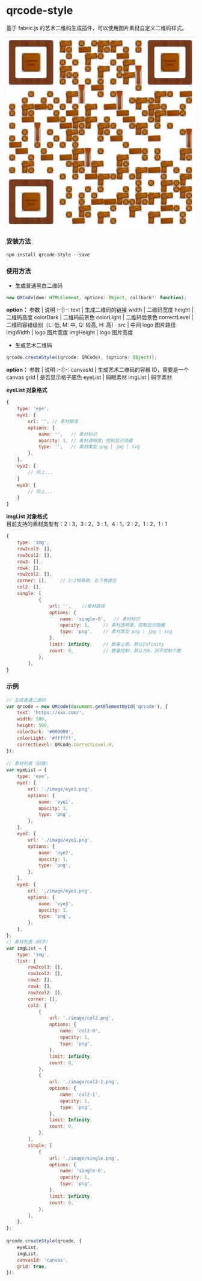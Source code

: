 # qrcode-style

基于 fabric.js 的艺术二维码生成插件，可以使用图片素材自定义二维码样式。

![](./image/doc/qrcode.png '例子')

### 安装方法

```
npm install qrcode-style --save
```

### 使用方法

-   生成普通黑白二维码

```js
new QRCode(dom: HTMLElement, options: Object, callback?: function);
```

**option：**
参数 | 说明
:-:|:-:
text | 生成二维码的链接
width | 二维码宽度
height | 二维码高度
colorDark | 二维码前景色
colorLight | 二维码后景色
correctLevel | 二维码容错级别（L: 低, M: 中, Q: 较高, H: 高）
src | 中间 logo 图片路径
imgWidth | logo 图片宽度
imgHeight | logo 图片高度

-   生成艺术二维码

```js
qrcode.createStyle((qrcode: QRCode), (options: Object));
```

**option：**
参数 | 说明
:-:|:-:
canvasId | 生成艺术二维码的容器 ID，需要是一个 canvas
grid | 是否显示格子底色
eyeList | 码眼素材
imgList | 码字素材

**eyeList 对象格式**

```js
{
    type: 'eye',
    eye1: {
        url: '', // 素材路径
        options: {
            name: '',   // 素材标识
            opacity: 1, // 素材透明度，控制显示隐藏
            type: '',   // 素材类型 png | jpg | svg
        },
    },
    eye2: {
        // 同上...
    }
    eye3: {
        // 同上...
    }
}
```

**imgList 对象格式** </br>
目前支持的素材类型有：2 : 3，3 : 2，3 : 1，4 : 1，2 : 2，1 : 2，1 : 1

```js
{
    type: 'img',
    row2col3: [],
    row3col2: [],
    row3: [],
    row4: [],
    row2col2: [],
    corner: [],     // 2:2特殊款，右下角镂空
    col2: [],
    single: [
            {
                url: '',    //素材路径
                options: {
                    name: 'single-0',   // 素材标识
                    opacity: 1,     // 素材透明度，控制显示隐藏
                    type: 'png',    // 素材类型 png | jpg | svg
                },
                limit: Infinity,    // 数量上限，默认Infinity
                count: 0,           // 数量控制，默认为0，则不控制个数
            },
        ],
}
```

### 示例

```js
// 生成普通二维码
var qrcode = new QRCode(document.getElementById('qrcode'), {
	text: 'https://xxx.com/',
	width: 500,
	height: 500,
	colorDark: '#000000',
	colorLight: '#ffffff',
	correctLevel: QRCode.CorrectLevel.H,
});

// 素材列表（码眼）
var eyeList = {
	type: 'eye',
	eye1: {
		url: './image/eye1.png',
		options: {
			name: 'eye1',
			opacity: 1,
			type: 'png',
		},
	},
	eye2: {
		url: './image/eye1.png',
		options: {
			name: 'eye2',
			opacity: 1,
			type: 'png',
		},
	},
	eye3: {
		url: './image/eye1.png',
		options: {
			name: 'eye3',
			opacity: 1,
			type: 'png',
		},
	},
};
// 素材列表（码字）
var imgList = {
	type: 'img',
	list: {
		row2col3: [],
		row3col2: [],
		row3: [],
		row4: [],
		row2col2: [],
		corner: [],
		col2: [
			{
				url: './image/col2.png',
				options: {
					name: 'col2-0',
					opacity: 1,
					type: 'png',
				},
				limit: Infinity,
				count: 0,
			},
			{
				url: './image/col2-1.png',
				options: {
					name: 'col2-1',
					opacity: 1,
					type: 'png',
				},
				limit: Infinity,
				count: 0,
			},
		],
		single: [
			{
				url: './image/single.png',
				options: {
					name: 'single-0',
					opacity: 1,
					type: 'png',
				},
				limit: Infinity,
				count: 0,
			},
		],
	},
};

qrcode.createStyle(qrcode, {
	eyeList,
	imgList,
	canvasId: 'canvas',
	grid: true,
});
```
